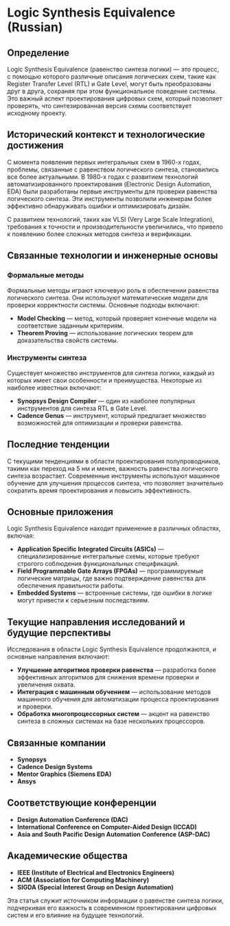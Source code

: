 # Logic Synthesis Equivalence (Russian)

## Определение

Logic Synthesis Equivalence (равенство синтеза логики) — это процесс, с помощью которого различные описания логических схем, такие как Register Transfer Level (RTL) и Gate Level, могут быть преобразованы друг в друга, сохраняя при этом функциональное поведение системы. Это важный аспект проектирования цифровых схем, который позволяет проверять, что синтезированная версия схемы соответствует исходному проекту.

## Исторический контекст и технологические достижения

С момента появления первых интегральных схем в 1960-х годах, проблемы, связанные с равенством логического синтеза, становились все более актуальными. В 1980-х годах с развитием технологий автоматизированного проектирования (Electronic Design Automation, EDA) были разработаны первые инструменты для проверки равенства логического синтеза. Эти инструменты позволили инженерам более эффективно обнаруживать ошибки и оптимизировать дизайн.

С развитием технологий, таких как VLSI (Very Large Scale Integration), требования к точности и производительности увеличились, что привело к появлению более сложных методов синтеза и верификации.

## Связанные технологии и инженерные основы

### Формальные методы

Формальные методы играют ключевую роль в обеспечении равенства логического синтеза. Они используют математические модели для проверки корректности системы. Основные подходы включают:

- **Model Checking** — метод, который проверяет конечные модели на соответствие заданным критериям.
- **Theorem Proving** — использование логических теорем для доказательства свойств системы.

### Инструменты синтеза

Существует множество инструментов для синтеза логики, каждый из которых имеет свои особенности и преимущества. Некоторые из наиболее известных включают:

- **Synopsys Design Compiler** — один из наиболее популярных инструментов для синтеза RTL в Gate Level.
- **Cadence Genus** — инструмент, который предлагает множество возможностей для оптимизации и проверки равенства.

## Последние тенденции

С текущими тенденциями в области проектирования полупроводников, такими как переход на 5 нм и менее, важность равенства логического синтеза возрастает. Современные инструменты используют машинное обучение для улучшения процессов синтеза, что позволяет значительно сократить время проектирования и повысить эффективность.

## Основные приложения

Logic Synthesis Equivalence находит применение в различных областях, включая:

- **Application Specific Integrated Circuits (ASICs)** — специализированные интегральные схемы, которые требуют строгого соблюдения функциональных спецификаций.
- **Field Programmable Gate Arrays (FPGAs)** — программируемые логические матрицы, где важно подтверждение равенства для обеспечения правильности работы.
- **Embedded Systems** — встроенные системы, где ошибки в логике могут привести к серьезным последствиям.

## Текущие направления исследований и будущие перспективы

Исследования в области Logic Synthesis Equivalence продолжаются, и основные направления включают:

- **Улучшение алгоритмов проверки равенства** — разработка более эффективных алгоритмов для снижения времени проверки и увеличения охвата.
- **Интеграция с машинным обучением** — использование методов машинного обучения для автоматизации процесса проектирования и проверки.
- **Обработка многопроцессорных систем** — акцент на равенство синтеза в сложных системах на базе нескольких процессоров.

## Связанные компании

- **Synopsys**
- **Cadence Design Systems**
- **Mentor Graphics (Siemens EDA)**
- **Ansys**

## Соответствующие конференции

- **Design Automation Conference (DAC)**
- **International Conference on Computer-Aided Design (ICCAD)**
- **Asia and South Pacific Design Automation Conference (ASP-DAC)**

## Академические общества

- **IEEE (Institute of Electrical and Electronics Engineers)**
- **ACM (Association for Computing Machinery)**
- **SIGDA (Special Interest Group on Design Automation)**

Эта статья служит источником информации о равенстве синтеза логики, подчеркивая его важность в современном проектировании цифровых систем и его влияние на будущее технологий.
